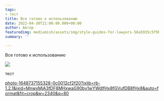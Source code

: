 ```yaml
---
tags:
- тест
title: Все готово к использованию
date: 2022-04-30T21:00:00.000+00:00
author: Автор
featuredimg: mediumish/assets/img/style-guides-for-lawyers-56a5935c5f9b58b7d0dd72ae.jpeg
summary: ''

---
```

Все готово к использованию

![](mediumish/assets/img/style-guides-for-lawyers-56a5935c5f9b58b7d0dd72ae.jpeg)

тест

[photo-1648737155328-0c0012cf2f20?ixlib=rb-1.2.1&ixid=MnwxMjA3fDF8MHxwaG90by1wYWdlfHx8fGVufDB8fHx8&auto=format&fit=crop&w=2340&q=80](https://images.unsplash.com/photo-1648737155328-0c0012cf2f20?ixlib=rb-1.2.1&ixid=MnwxMjA3fDF8MHxwaG90by1wYWdlfHx8fGVufDB8fHx8&auto=format&fit=crop&w=2340&q=80 "photo")